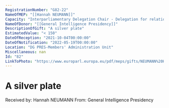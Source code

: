 ```yaml
---
RegistrationNumber: "G82-22"
NameOfMEP: "[[Hannah NEUMANN]]"
Capacity: "Interparliamentary Delegation Chair - Delegation for relations with the Arab Peninsula"
NameOfDonor: "[[General Intelligence Presidency]]"
DescriptionOfGift: "A silver plate"
EstimatedValue: "< 150"
DateOfReception: "2021-10-04T00:00:00"
DateOfNotification: "2022-05-19T00:00:00"
Location: "DG PRES-Members' Administration Unit"
Miscellaneous: nan
Id: "82"
LinkToPhoto: "https://www.europarl.europa.eu/pdf/meps/gifts/NEUMANN%20Hannah_G82-22.jpg#"
---
```


# A silver plate

Received by: Hannah NEUMANN
From: General Intelligence Presidency
